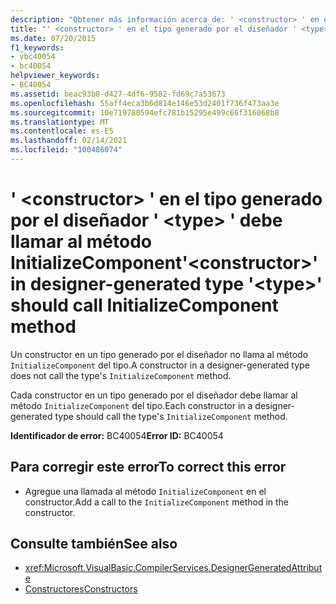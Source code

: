 ```yaml
---
description: "Obtener más información acerca de: ' <constructor> ' en el tipo generado por el diseñador ' <type> ' debe llamar al método InitializeComponent"
title: "' <constructor> ' en el tipo generado por el diseñador ' <type> ' debe llamar al método InitializeComponent"
ms.date: 07/20/2015
f1_keywords:
- vbc40054
- bc40054
helpviewer_keywords:
- BC40054
ms.assetid: beac93b0-d427-4df6-9582-fd69c7a53673
ms.openlocfilehash: 55aff4eca3b6d814e146e53d2401f736f473aa3e
ms.sourcegitcommit: 10e719780594efc781b15295e499c66f316068b8
ms.translationtype: MT
ms.contentlocale: es-ES
ms.lasthandoff: 02/14/2021
ms.locfileid: "100486074"
---
```

# <a name="constructor-in-designer-generated-type-type-should-call-initializecomponent-method"></a><span data-ttu-id="0afbe-103">' \<constructor> ' en el tipo generado por el diseñador ' \<type> ' debe llamar al método InitializeComponent</span><span class="sxs-lookup"><span data-stu-id="0afbe-103">'\<constructor>' in designer-generated type '\<type>' should call InitializeComponent method</span></span>

<span data-ttu-id="0afbe-104">Un constructor en un tipo generado por el diseñador no llama al método `InitializeComponent` del tipo.</span><span class="sxs-lookup"><span data-stu-id="0afbe-104">A constructor in a designer-generated type does not call the type's `InitializeComponent` method.</span></span>  
  
 <span data-ttu-id="0afbe-105">Cada constructor en un tipo generado por el diseñador debe llamar al método `InitializeComponent` del tipo.</span><span class="sxs-lookup"><span data-stu-id="0afbe-105">Each constructor in a designer-generated type should call the type's `InitializeComponent` method.</span></span>  
  
 <span data-ttu-id="0afbe-106">**Identificador de error:** BC40054</span><span class="sxs-lookup"><span data-stu-id="0afbe-106">**Error ID:** BC40054</span></span>  
  
## <a name="to-correct-this-error"></a><span data-ttu-id="0afbe-107">Para corregir este error</span><span class="sxs-lookup"><span data-stu-id="0afbe-107">To correct this error</span></span>  
  
- <span data-ttu-id="0afbe-108">Agregue una llamada al método `InitializeComponent` en el constructor.</span><span class="sxs-lookup"><span data-stu-id="0afbe-108">Add a call to the `InitializeComponent` method in the constructor.</span></span>  
  
## <a name="see-also"></a><span data-ttu-id="0afbe-109">Consulte también</span><span class="sxs-lookup"><span data-stu-id="0afbe-109">See also</span></span>

- <xref:Microsoft.VisualBasic.CompilerServices.DesignerGeneratedAttribute>
- [<span data-ttu-id="0afbe-110">Constructores</span><span class="sxs-lookup"><span data-stu-id="0afbe-110">Constructors</span></span>](../programming-guide/concepts/object-oriented-programming.md#constructors)
